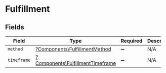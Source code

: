 # Fulfillment


## Fields

| Field                                                                               | Type                                                                                | Required                                                                            | Description                                                                         |
| ----------------------------------------------------------------------------------- | ----------------------------------------------------------------------------------- | ----------------------------------------------------------------------------------- | ----------------------------------------------------------------------------------- |
| `method`                                                                            | [?Components\FulfillmentMethod](../../Models/Components/FulfillmentMethod.md)       | :heavy_minus_sign:                                                                  | N/A                                                                                 |
| `timeframe`                                                                         | [?Components\FulfillmentTimeframe](../../Models/Components/FulfillmentTimeframe.md) | :heavy_minus_sign:                                                                  | N/A                                                                                 |
